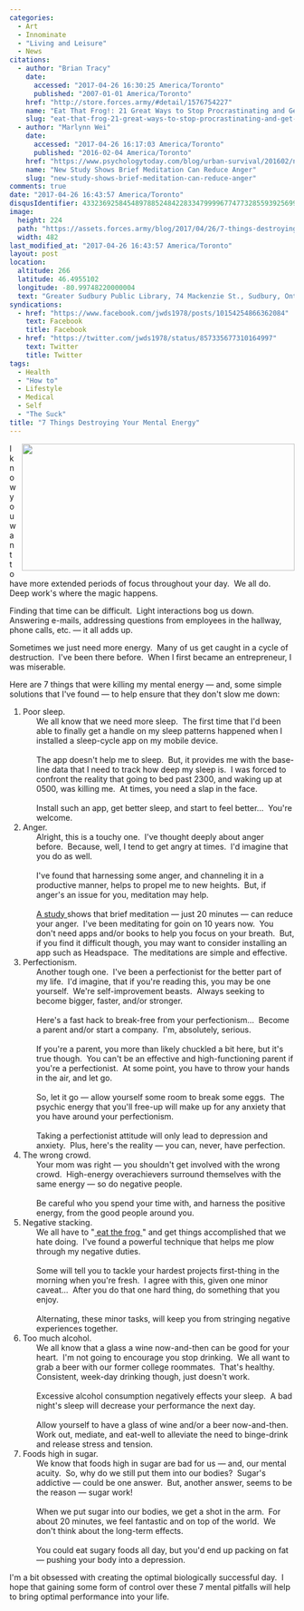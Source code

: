 ```yaml
---
categories:
  - Art
  - Innominate
  - "Living and Leisure"
  - News
citations:
  - author: "Brian Tracy"
    date:
      accessed: "2017-04-26 16:30:25 America/Toronto"
      published: "2007-01-01 America/Toronto"
    href: "http://store.forces.army/#detail/1576754227"
    name: "Eat That Frog!: 21 Great Ways to Stop Procrastinating and Get More Done in Less Time"
    slug: "eat-that-frog-21-great-ways-to-stop-procrastinating-and-get-more-done-in-less-time"
  - author: "Marlynn Wei"
    date:
      accessed: "2017-04-26 16:17:03 America/Toronto"
      published: "2016-02-04 America/Toronto"
    href: "https://www.psychologytoday.com/blog/urban-survival/201602/new-study-shows-brief-meditation-can-reduce-anger"
    name: "New Study Shows Brief Meditation Can Reduce Anger"
    slug: "new-study-shows-brief-meditation-can-reduce-anger"
comments: true
date: "2017-04-26 16:43:57 America/Toronto"
disqusIdentifier: 4332369258454897885248422833479999677477328559392569937459349292437632522748872634952229882568774929
image:
  height: 224
  path: "https://assets.forces.army/blog/2017/04/26/7-things-destroying-your-mental-enegery/hotlink-ok/innominate_1_482x224.png"
  width: 482
last_modified_at: "2017-04-26 16:43:57 America/Toronto"
layout: post
location:
  altitude: 266
  latitude: 46.4955102
  longitude: -80.99748220000004
  text: "Greater Sudbury Public Library, 74 Mackenzie St., Sudbury, Ontario, P3C 4X8, Canada"
syndications:
  - href: "https://www.facebook.com/jwds1978/posts/10154254866362084"
    text: Facebook
    title: Facebook
  - href: "https://twitter.com/jwds1978/status/857335677310164997"
    text: Twitter
    title: Twitter
tags:
  - Health
  - "How to"
  - Lifestyle
  - Medical
  - Self
  - "The Suck"
title: "7 Things Destroying Your Mental Energy"
---
```


<img
  alt="" height="224" src="{{ site.uri.assets }}/blog/2017/04/26/7-things-destroying-your-mental-enegery/innominate_1_482x224.png"
  style="border: 0px; float: right; margin-bottom: 10px; margin-left: 10px;" width="482" />
<p>
  I know you want to have more extended periods of focus throughout your day.&nbsp; We all do.&nbsp; Deep work's where the magic happens.
</p>
<p>
  Finding that time can be difficult.&nbsp; Light interactions bog us down.&nbsp; Answering e-mails, addressing questions from employees in the hallway, phone
  calls, etc. &#8212; it all adds up.
</p>
<p>
  Sometimes we just need more energy.&nbsp; Many of us get caught in a cycle of destruction.&nbsp; I've been there before.&nbsp; When I first became an
  entrepreneur, I was miserable.
</p>
<!-- excerptBreak -->
<p>
  Here are 7 things that were killing my mental energy &#8212; and, some simple solutions that I've found &#8212; to help ensure that they don't slow me down:
  <ol style="list-style-type: decimal;">
    <li>
      Poor sleep.
      <ul style="list-style-type: none;">
        <li>
          We all know that we need more sleep.&nbsp; The first time that I'd been able to finally get a handle on my sleep patterns happened when I installed a
          sleep-cycle app on my mobile device.<br />
          &nbsp;<br />
          The app doesn't help me to sleep.&nbsp; But, it provides me with the base-line data that I need to track how deep my sleep is.&nbsp; I was forced to
          confront the reality that going to bed past 2300, and waking up at 0500, was killing me.&nbsp; At times, you need a slap in the face.<br />
          &nbsp;<br />
          Install such an app, get better sleep, and start to feel better&hellip;&nbsp; You're welcome.
        </li>
      </ul>
    </li>
    <li>
      Anger.
      <ul style="list-style-type: none;">
        <li>
          Alright, this is a touchy one.&nbsp; I've thought deeply about anger before.&nbsp; Because, well, I tend to get angry at times.&nbsp; I'd imagine that
          you do as well.<br />
          &nbsp;<br />
          I've found that harnessing some anger, and channeling it in a productive manner, helps to propel me to new heights.&nbsp; But, if anger's an issue for
          you, meditation may help.<br />
          &nbsp;<br />
          <a
            href="{{ site.url }}{{ page.url }}#cite-new-study-shows-brief-meditation-can-reduce-anger" rel="me"
            title="New Study Shows Brief Meditation Can Reduce Anger">
            A study
          </a>
          shows that brief meditation &#8212; just 20 minutes &#8212; can reduce your anger.&nbsp; I've been meditating for goin on 10 years now.&nbsp; You
          don't need apps and/or books to help you focus on your breath.&nbsp; But, if you find it difficult though, you may want to consider installing an app
          such as Headspace.&nbsp; The meditations are simple and effective.
        </li>
      </ul>
    </li>
    <li>
      Perfectionism.
      <ul style="list-style-type: none;">
        <li>
          Another tough one.&nbsp; I've been a perfectionist for the better part of my life.&nbsp; I'd imagine, that if you're reading this, you may be one
          yourself.&nbsp; We're self-improvement beasts.&nbsp; Always seeking to become bigger, faster, and/or stronger.<br />
          &nbsp;<br />
          Here's a fast hack to break-free from your perfectionism&hellip;&nbsp; Become a parent and/or start a company.&nbsp; I'm, absolutely, serious.<br />
          &nbsp;<br />
          If you're a parent, you more than likely chuckled a bit here, but it's true though.&nbsp; You can't be an effective and high-functioning parent if
          you're a perfectionist.&nbsp; At some point, you have to throw your hands in the air, and let go.<br />
          &nbsp;<br />
          So, let it go &#8212; allow yourself some room to break some eggs.&nbsp; The psychic energy that you'll free-up will make up for any anxiety that you
          have around your perfectionism.<br />
          &nbsp;<br />
          Taking a perfectionist attitude will only lead to depression and anxiety.&nbsp; Plus, here's the reality &#8212; you can, never, have perfection.
        </li>
      </ul>
    </li>
    <li>
      The wrong crowd.
      <ul style="list-style-type: none;">
        <li>
          Your mom was right &#8212; you shouldn't get involved with the wrong crowd.&nbsp; High-energy overachievers surround themselves with the same
          energy &#8212; so do negative people.<br />
          &nbsp;<br />
          Be careful who you spend your time with, and harness the positive energy, from the good people around you.
        </li>
      </ul>
    </li>
    <li>
      Negative stacking.
      <ul style="list-style-type: none;">
        <li>
          We all have to
          &quot;<a
            href="{{ site.url }}{{ page.url }}#cite-eat-that-frog-21-great-ways-to-stop-procrastinating-and-get-more-done-in-less-time" rel="me"
            title="Eat That Frog!: 21 Great Ways to Stop Procrastinating and Get More Done in Less Time">
            eat the frog
          </a>&quot;
          and get things accomplished that we hate doing.&nbsp; I've found a powerful technique that helps me plow through my negative duties.<br />
          &nbsp;<br />
          Some will tell you to tackle your hardest projects first-thing in the morning when you're fresh.&nbsp; I agree with this, given one minor
          caveat&hellip;&nbsp; After you do that one hard thing, do something that you enjoy.<br />
          &nbsp;<br />
          Alternating, these minor tasks, will keep you from stringing negative experiences together.
        </li>
      </ul>
    </li>
    <li>
      Too much alcohol.
      <ul style="list-style-type: none;">
        <li>
          We all know that a glass a wine now-and-then can be good for your heart.&nbsp; I'm not going to encourage you stop drinking.&nbsp; We all want to grab
          a beer with our former college roommates.&nbsp; That's healthy.&nbsp; Consistent, week-day drinking though, just doesn't work.<br />
          &nbsp;<br />
          Excessive alcohol consumption negatively effects your sleep.&nbsp; A bad night's sleep will decrease your performance the next day.<br />
          &nbsp;<br />
          Allow yourself to have a glass of wine and/or a beer now-and-then.&nbsp; Work out, mediate, and eat-well to alleviate the need to binge-drink and
          release stress and tension.
        </li>
      </ul>
    </li>
    <li>
      Foods high in sugar.
      <ul style="list-style-type: none;">
        <li>
          We know that foods high in sugar are bad for us &#8212; and, our mental acuity.&nbsp; So, why do we still put them into our bodies?&nbsp; Sugar's
          addictive &#8212; could be one answer.&nbsp; But, another answer, seems to be the reason &#8212; sugar work!<br />
          &nbsp;<br />
          When we put sugar into our bodies, we get a shot in the arm.&nbsp; For about 20 minutes, we feel fantastic and on top of the world.&nbsp; We don't
          think about the long-term effects.<br />
          &nbsp;<br />
          You could eat sugary foods all day, but you'd end up packing on fat &#8212; pushing your body into a depression.
        </li>
      </ul>
    </li>
  </ol>
</p>
<p>
  I'm a bit obsessed with creating the optimal biologically successful day.&nbsp; I hope that gaining some form of control over these 7 mental pitfalls will
  help to bring optimal performance into your life.
</p>